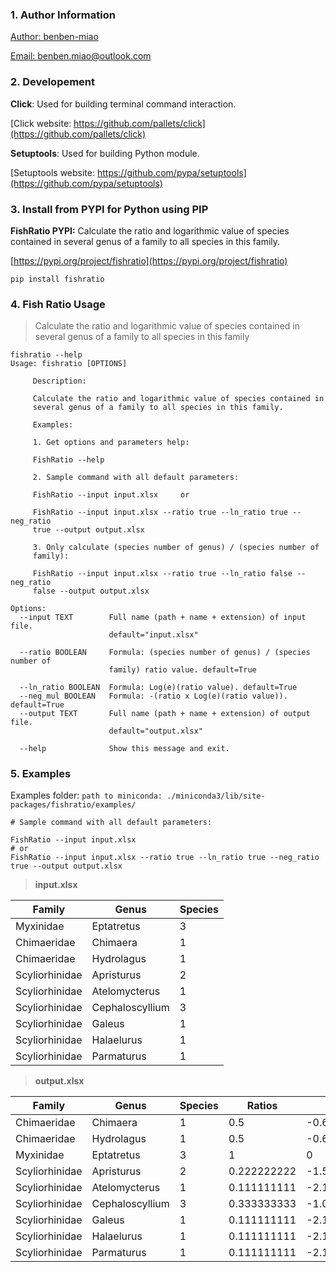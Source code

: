 ### 1. Author Information
[Author: benben-miao](https://github.com/benben-miao)

[Email: benben.miao@outlook.com](benben.miao@outlook.com)

### 2. Developement
**Click**: Used for building terminal command interaction.

[Click website: https://github.com/pallets/click](https://github.com/pallets/click)

**Setuptools**: Used for building Python module.

[Setuptools website: https://github.com/pypa/setuptools](https://github.com/pypa/setuptools)

### 3. Install from PYPI for Python using PIP
**FishRatio PYPI:** Calculate the ratio and logarithmic value of species contained in several genus of a family to all species in this family.

[https://pypi.org/project/fishratio](https://pypi.org/project/fishratio)

```shell
pip install fishratio
```

### 4. Fish Ratio Usage
> Calculate the ratio and logarithmic value of species contained in several genus of a family to all species in this family

```shell
fishratio --help
Usage: fishratio [OPTIONS]

     Description:

     Calculate the ratio and logarithmic value of species contained in
     several genus of a family to all species in this family.

     Examples:

     1. Get options and parameters help:

     FishRatio --help

     2. Sample command with all default parameters:

     FishRatio --input input.xlsx     or

     FishRatio --input input.xlsx --ratio true --ln_ratio true --neg_ratio
     true --output output.xlsx

     3. Only calculate (species number of genus) / (species number of
     family):

     FishRatio --input input.xlsx --ratio true --ln_ratio false --neg_ratio
     false --output output.xlsx

Options:
  --input TEXT        Full name (path + name + extension) of input file.
                      default="input.xlsx"

  --ratio BOOLEAN     Formula: (species number of genus) / (species number of
                      family) ratio value. default=True

  --ln_ratio BOOLEAN  Formula: Log(e)(ratio value). default=True
  --neg_mul BOOLEAN   Formula: -(ratio x Log(e)(ratio value)). default=True
  --output TEXT       Full name (path + name + extension) of output file.
                      default="output.xlsx"

  --help              Show this message and exit.
```

### 5. Examples
Examples folder: `path to miniconda: ./miniconda3/lib/site-packages/fishratio/examples/`
```shell
# Sample command with all default parameters:

FishRatio --input input.xlsx
# or
FishRatio --input input.xlsx --ratio true --ln_ratio true --neg_ratio
true --output output.xlsx
```

> **input.xlsx**

| Family         | Genus           | Species |
|----------------|-----------------|---------|
| Myxinidae      | Eptatretus      | 3       |
| Chimaeridae    | Chimaera        | 1       |
| Chimaeridae    | Hydrolagus      | 1       |
| Scyliorhinidae | Apristurus      | 2       |
| Scyliorhinidae | Atelomycterus   | 1       |
| Scyliorhinidae | Cephaloscyllium | 3       |
| Scyliorhinidae | Galeus          | 1       |
| Scyliorhinidae | Halaelurus      | 1       |
| Scyliorhinidae | Parmaturus      | 1       |

> **output.xlsx**

| Family         | Genus           | Species | Ratios      | LnRatio      | NegMul      |
|----------------|-----------------|---------|-------------|--------------|-------------|
| Chimaeridae    | Chimaera        | 1       | 0.5         | -0.693147181 | 0.34657359  |
| Chimaeridae    | Hydrolagus      | 1       | 0.5         | -0.693147181 | 0.34657359  |
| Myxinidae      | Eptatretus      | 3       | 1           | 0            | 0           |
| Scyliorhinidae | Apristurus      | 2       | 0.222222222 | -1.504077397 | 0.334239422 |
| Scyliorhinidae | Atelomycterus   | 1       | 0.111111111 | -2.197224577 | 0.244136064 |
| Scyliorhinidae | Cephaloscyllium | 3       | 0.333333333 | -1.098612289 | 0.366204096 |
| Scyliorhinidae | Galeus          | 1       | 0.111111111 | -2.197224577 | 0.244136064 |
| Scyliorhinidae | Halaelurus      | 1       | 0.111111111 | -2.197224577 | 0.244136064 |
| Scyliorhinidae | Parmaturus      | 1       | 0.111111111 | -2.197224577 | 0.244136064 |